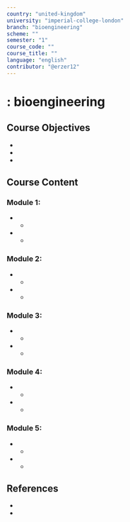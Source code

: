 ```yaml
---
country: "united-kingdom"
university: "imperial-college-london"
branch: "bioengineering"
scheme: ""
semester: "1"
course_code: ""
course_title: ""
language: "english"
contributor: "@erzer12"
---
```

# : bioengineering

## Course Objectives
* 
* 
* 

## Course Content
### Module 1: 
* 
  - 
* 
  - 

### Module 2: 
* 
  - 
* 
  - 

### Module 3: 
* 
  - 
* 
  - 

### Module 4: 
* 
  - 
* 
  - 

### Module 5: 
* 
  - 
* 
  - 

## References
* 
* 
